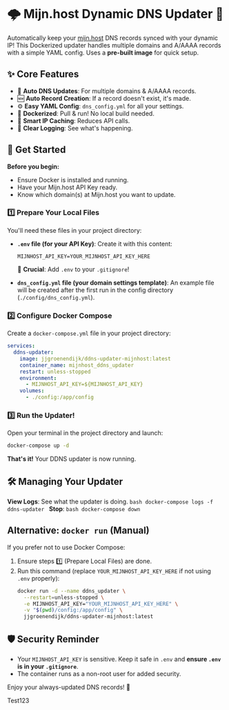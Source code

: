 # 🌩️ Mijn.host Dynamic DNS Updater 🐳

Automatically keep your [mijn.host](https://mijn.host) DNS records synced with your dynamic IP! This Dockerized updater handles multiple domains and A/AAAA records with a simple YAML config. Uses a **pre-built image** for quick setup.

## ✨ Core Features

*   🔄 **Auto DNS Updates**: For multiple domains & A/AAAA records.
*   🆕 **Auto Record Creation**: If a record doesn't exist, it's made.
*   ⚙️ **Easy YAML Config**: `dns_config.yml` for all your settings.
*   🐳 **Dockerized**: Pull & run! No local build needed.
*   💾 **Smart IP Caching**: Reduces API calls.
*   📝 **Clear Logging**: See what's happening.

## 🚀 Get Started

**Before you begin:**
*   Ensure Docker is installed and running.
*   Have your Mijn.host API Key ready.
*   Know which domain(s) at Mijn.host you want to update.

### 1️⃣ Prepare Your Local Files

You'll need these files in your project directory:

*   **`.env` file (for your API Key)**:
    Create it with this content:
    ```env
    MIJNHOST_API_KEY=YOUR_MIJNHOST_API_KEY_HERE 
    ```
    🔑 **Crucial**: Add `.env` to your `.gitignore`!

*   **`dns_config.yml` file (your domain settings template)**:
    An example file will be created after the first run in the config directory (`./config/dns_config.yml`).

### 2️⃣ Configure Docker Compose

Create a `docker-compose.yml` file in your project directory:

```yaml
services:
  ddns-updater:
    image: jjgroenendijk/ddns-updater-mijnhost:latest
    container_name: mijnhost_ddns_updater
    restart: unless-stopped
    environment:
      - MIJNHOST_API_KEY=${MIJNHOST_API_KEY}
    volumes:
      - ./config:/app/config
```

### 3️⃣ Run the Updater!

Open your terminal in the project directory and launch:

```bash
docker-compose up -d
```

**That's it!** Your DDNS updater is now running.

## 🛠️ Managing Your Updater

**View Logs**: See what the updater is doing.
    ```bash
    docker-compose logs -f ddns-updater
    ```
**Stop**:
    ```bash
    docker-compose down
    ```

## Alternative: `docker run` (Manual)

If you prefer not to use Docker Compose:

1.  Ensure steps 1️⃣ (Prepare Local Files) are done.
2.  Run this command (replace `YOUR_MIJNHOST_API_KEY_HERE` if not using `.env` properly):
    ```bash
    docker run -d --name ddns_updater \
      --restart=unless-stopped \
      -e MIJNHOST_API_KEY="YOUR_MIJNHOST_API_KEY_HERE" \
      -v "$(pwd)/config:/app/config" \
      jjgroenendijk/ddns-updater-mijnhost:latest
    ```

## 🛡️ Security Reminder

*   Your `MIJNHOST_API_KEY` is sensitive. Keep it safe in `.env` and **ensure `.env` is in your `.gitignore`**.
*   The container runs as a non-root user for added security.

Enjoy your always-updated DNS records! 🎉


Test123
